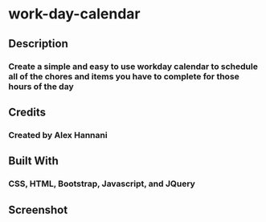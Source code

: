 # work-day-calendar

## Description

### Create a simple and easy to use workday calendar to schedule all of the chores and items you have to complete for those hours of the day

## Credits

### Created by Alex Hannani

## Built With

### CSS, HTML, Bootstrap, Javascript, and JQuery

## Screenshot

